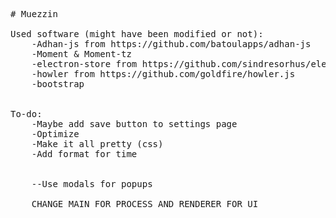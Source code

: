 <pre>

# Muezzin

Used software (might have been modified or not):
    -Adhan-js from https://github.com/batoulapps/adhan-js
    -Moment & Moment-tz
    -electron-store from https://github.com/sindresorhus/electron-store
    -howler from https://github.com/goldfire/howler.js
    -bootstrap


To-do:
    -Maybe add save button to settings page
    -Optimize
    -Make it all pretty (css)
    -Add format for time
    

    --Use modals for popups

    CHANGE MAIN FOR PROCESS AND RENDERER FOR UI
</pre>